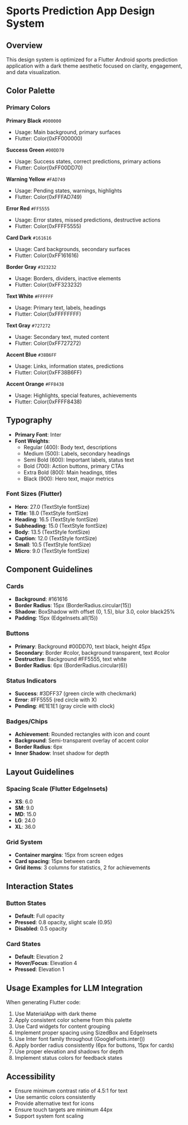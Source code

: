 # Sports Prediction App Design System

## Overview
This design system is optimized for a Flutter Android sports prediction application with a dark theme aesthetic focused on clarity, engagement, and data visualization.

## Color Palette

### Primary Colors

**Primary Black** `#000000`
- Usage: Main background, primary surfaces
- Flutter: Color(0xFF000000)

**Success Green** `#00DD70`
- Usage: Success states, correct predictions, primary actions
- Flutter: Color(0xFF00DD70)

**Warning Yellow** `#FAD749`
- Usage: Pending states, warnings, highlights
- Flutter: Color(0xFFFAD749)

**Error Red** `#FF5555`
- Usage: Error states, missed predictions, destructive actions
- Flutter: Color(0xFFFF5555)

**Card Dark** `#161616`
- Usage: Card backgrounds, secondary surfaces
- Flutter: Color(0xFF161616)

**Border Gray** `#323232`
- Usage: Borders, dividers, inactive elements
- Flutter: Color(0xFF323232)

**Text White** `#FFFFFF`
- Usage: Primary text, labels, headings
- Flutter: Color(0xFFFFFFFF)

**Text Gray** `#727272`
- Usage: Secondary text, muted content
- Flutter: Color(0xFF727272)

**Accent Blue** `#38B6FF`
- Usage: Links, information states, predictions
- Flutter: Color(0xFF38B6FF)

**Accent Orange** `#FF8438`
- Usage: Highlights, special features, achievements
- Flutter: Color(0xFFFF8438)


## Typography
- **Primary Font**: Inter
- **Font Weights**: 
  - Regular (400): Body text, descriptions
  - Medium (500): Labels, secondary headings
  - Semi Bold (600): Important labels, status text
  - Bold (700): Action buttons, primary CTAs
  - Extra Bold (800): Main headings, titles
  - Black (900): Hero text, major metrics

### Font Sizes (Flutter)
- **Hero**: 27.0 (TextStyle fontSize)
- **Title**: 18.0 (TextStyle fontSize)
- **Heading**: 16.5 (TextStyle fontSize)
- **Subheading**: 15.0 (TextStyle fontSize)
- **Body**: 13.5 (TextStyle fontSize)
- **Caption**: 12.0 (TextStyle fontSize)
- **Small**: 10.5 (TextStyle fontSize)
- **Micro**: 9.0 (TextStyle fontSize)

## Component Guidelines

### Cards
- **Background**: #161616
- **Border Radius**: 15px (BorderRadius.circular(15))
- **Shadow**: BoxShadow with offset (0, 1.5), blur 3.0, color black25%
- **Padding**: 15px (EdgeInsets.all(15))

### Buttons
- **Primary**: Background #00DD70, text black, height 45px
- **Secondary**: Border #color, background transparent, text #color
- **Destructive**: Background #FF5555, text white
- **Border Radius**: 6px (BorderRadius.circular(6))

### Status Indicators
- **Success**: #3DFF37 (green circle with checkmark)
- **Error**: #FF5555 (red circle with X)
- **Pending**: #E1E1E1 (gray circle with clock)

### Badges/Chips
- **Achievement**: Rounded rectangles with icon and count
- **Background**: Semi-transparent overlay of accent color
- **Border Radius**: 6px
- **Inner Shadow**: Inset shadow for depth

## Layout Guidelines

### Spacing Scale (Flutter EdgeInsets)
- **XS**: 6.0
- **SM**: 9.0
- **MD**: 15.0
- **LG**: 24.0
- **XL**: 36.0

### Grid System
- **Container margins**: 15px from screen edges
- **Card spacing**: 15px between cards
- **Grid items**: 3 columns for statistics, 2 for achievements

## Interaction States

### Button States
- **Default**: Full opacity
- **Pressed**: 0.8 opacity, slight scale (0.95)
- **Disabled**: 0.5 opacity

### Card States
- **Default**: Elevation 2
- **Hover/Focus**: Elevation 4
- **Pressed**: Elevation 1

## Usage Examples for LLM Integration

When generating Flutter code:
1. Use MaterialApp with dark theme
2. Apply consistent color scheme from this palette
3. Use Card widgets for content grouping
4. Implement proper spacing using SizedBox and EdgeInsets
5. Use Inter font family throughout (GoogleFonts.inter())
6. Apply border radius consistently (6px for buttons, 15px for cards)
7. Use proper elevation and shadows for depth
8. Implement status colors for feedback states

## Accessibility
- Ensure minimum contrast ratio of 4.5:1 for text
- Use semantic colors consistently
- Provide alternative text for icons
- Ensure touch targets are minimum 44px
- Support system font scaling
